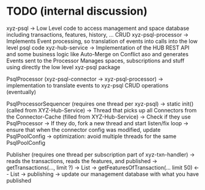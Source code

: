 # TODO (internal discussion)

xyz-psql -> Low Level code to access management and space database including transactions, features, history, ...
CRUD
xyz-psql-processor -> Implements Event processing, so translation of events into calls into the low level psql code
xyz-hub-service    -> Implementation of the HUB REST API and some business logic like Auto-Merge on Conflict aso and generates
Events sent to the Processor
Manages spaces, subscriptions and stuff using directly the low level xyz-psql package

PsqlProcessor (xyz-psql-connector -> xyz-psql-processor)
-> implementation to translate events to xyz-psql CRUD operations (eventually)

PsqlProcessorSequencer (requires one thread per xyz-psql)
-> static init() (called from XYZ-Hub-Service)
-> Thread that picks up all Connectors from the Connector-Cache (filled from XYZ-Hub-Service)
-> Check if they use PsqlProcessor
-> If they do, fork a new thread and start listen/fix loop
-> ensure that when the connector config was modified, update PsqlPoolConfig
-> optimization: avoid multiple threads for the same PsqlPoolConfig

Publisher (requires one thread per subscription part of xyz-txn-handler)
-> reads the transactions, reads the features, and published
-> getTransactions(..., limit ?) -> List<Transaction>
-> getFeaturesOfTransaction(... limit 50) <-- List<Feature>
-> publishing
-> update our management database with what you have published
